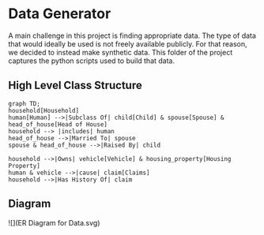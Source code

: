 # Data Generator

A main challenge in this project is finding appropriate data. The type of data that would ideally be used is not freely available publicly. For that reason, we decided to instead make synthetic data. This folder of the project captures the python scripts used to build that data.

## High Level Class Structure

```mermaid
graph TD;
household[Household]
human[Human] -->|Subclass Of| child[Child] & spouse[Spouse] & head_of_house[Head of House]
household --> |includes| human
head_of_house -->|Married To| spouse
spouse & head_of_house -->|Raised By| child

household -->|Owns| vehicle[Vehicle] & housing_property[Housing Property]
human & vehicle -->|cause| claim[Claims]
household -->|Has History Of| claim

```
## Diagram  

![](ER Diagram for Data.svg)
